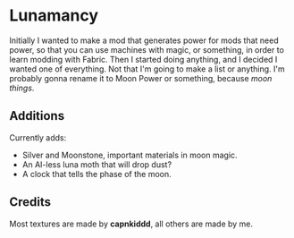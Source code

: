# Lunamancy
Initially I wanted to make a mod that generates power for mods that need power, so that you can use machines with magic, or something, in order to learn modding with Fabric. Then I started doing anything, and I decided I wanted one of everything. Not that I'm going to make a list or anything. I'm probably gonna rename it to Moon Power or something, because _moon things_.

## Additions

Currently adds:
- Silver and Moonstone, important materials in moon magic.
- An AI-less luna moth that will drop dust?
- A clock that tells the phase of the moon.

## Credits
Most textures are made by **capnkiddd**, all others are made by me.